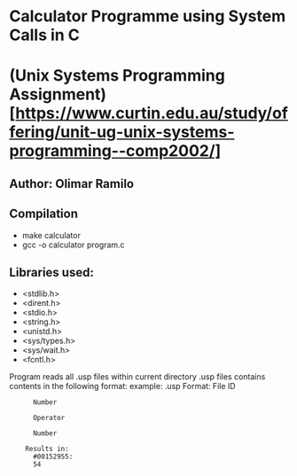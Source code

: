 # Calculator Programme using System Calls in C
# (Unix Systems Programming Assignment)[https://www.curtin.edu.au/study/offering/unit-ug-unix-systems-programming--comp2002/] 

## Author: Olimar Ramilo 

## Compilation
- make calculator
- gcc -o calculator program.c
  
## Libraries used:
- <stdlib.h>
- <dirent.h>
- <stdio.h>
- <string.h>
- <unistd.h>
- <sys/types.h>
- <sys/wait.h>
- <fcntl.h>

Program reads all .usp files within current directory
.usp files contains contents in the following format:
    example: 
        .usp Format:
          File ID
          
          Number
          
          Operator
          
          Number
        
        Results in:
          #00152955:
          54
